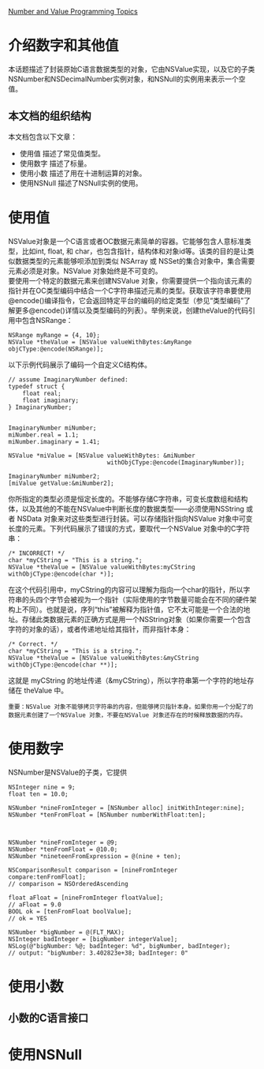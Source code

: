 [Number and Value Programming Topics](https://developer.apple.com/library/archive/documentation/Cocoa/Conceptual/NumbersandValues/NumbersandValues.html#//apple_ref/doc/uid/10000038i)

# 介绍数字和其他值

本话题描述了封装原始C语言数据类型的对象，它由NSValue实现，以及它的子类NSNumber和NSDecimalNumber实例对象，和NSNull的实例用来表示一个空值。  

## 本文档的组织结构

本文档包含以下文章：  

* 使用值 描述了常见值类型。
* 使用数字 描述了标量。
* 使用小数 描述了用在十进制运算的对象。
* 使用NSNull 描述了NSNull实例的使用。

# 使用值

NSValue对象是一个C语言或者OC数据元素简单的容器。它能够包含人意标准类型，比如int, float, 和 char，也包含指针，结构体和对象id等。该类的目的是让类似数据类型的元素能够呗添加到类似 NSArray 或 NSSet的集合对象中，集合需要元素必须是对象。NSValue 对象始终是不可变的。  
要使用一个特定的数据元素来创建NSValue 对象，你需要提供一个指向该元素的指针并在OC类型编码中结合一个C字符串描述元素的类型。获取该字符串要使用@encode()编译指令，它会返回特定平台的编码的给定类型（参见“类型编码”了解更多@encode()详情以及类型编码的列表）。举例来说，创建theValue的代码引用中包含NSRange：  

	NSRange myRange = {4, 10};
	NSValue *theValue = [NSValue valueWithBytes:&myRange objCType:@encode(NSRange)];

以下示例代码展示了编码一个自定义C结构体。  

	// assume ImaginaryNumber defined:
	typedef struct {
	    float real;
	    float imaginary;
	} ImaginaryNumber;
	 
	 
	ImaginaryNumber miNumber;
	miNumber.real = 1.1;
	miNumber.imaginary = 1.41;
	 
	NSValue *miValue = [NSValue valueWithBytes: &miNumber
	                            withObjCType:@encode(ImaginaryNumber)];
	 
	ImaginaryNumber miNumber2;
	[miValue getValue:&miNumber2];

你所指定的类型必须是恒定长度的。不能够存储C字符串，可变长度数组和结构体，以及其他的不能在NSValue中判断长度的数据类型——必须使用NSString 或者 NSData 对象来对这些类型进行封装。可以存储指针指向NSValue 对象中可变长度的元素。下列代码展示了错误的方式，要取代一个NSValue 对象中的C字符串：  

	/* INCORRECT! */
	char *myCString = "This is a string.";
	NSValue *theValue = [NSValue valueWithBytes:myCString withObjCType:@encode(char *)];

在这个代码引用中，myCString的内容可以理解为指向一个char的指针，所以字符串的头四个字节会被视为一个指针（实际使用的字节数量可能会在不同的硬件架构上不同）。也就是说，序列“this”被解释为指针值，它不太可能是一个合法的地址。存储此类数据元素的正确方式是用一个NSString对象（如果你需要一个包含字符的对象的话），或者传递地址给其指针，而非指针本身：  

	/* Correct. */
	char *myCString = "This is a string.";
	NSValue *theValue = [NSValue valueWithBytes:&myCString withObjCType:@encode(char **)];

这就是 myCString 的地址传递（&myCString），所以字符串第一个字符的地址存储在 theValue 中。  

```
重要：NSValue 对象不能够拷贝字符串的内容，但能够拷贝指针本身。如果你用一个分配了的数据元素创建了一个NSValue 对象，不要在NSValue 对象还存在的时候释放数据的内存。  
```

# 使用数字

NSNumber是NSValue的子类，它提供

	NSInteger nine = 9;
	float ten = 10.0;
	 
	NSNumber *nineFromInteger = [NSNumber alloc] initWithInteger:nine];
	NSNumber *tenFromFloat = [NSNumber numberWithFloat:ten];



	NSNumber *nineFromInteger = @9;
	NSNumber *tenFromFloat = @10.0;
	NSNumber *nineteenFromExpression = @(nine + ten);

	NSComparisonResult comparison = [nineFromInteger compare:tenFromFloat];
	// comparison = NSOrderedAscending
	 
	float aFloat = [nineFromInteger floatValue];
	// aFloat = 9.0
	BOOL ok = [tenFromFloat boolValue];
	// ok = YES

	NSNumber *bigNumber = @(FLT_MAX);
	NSInteger badInteger = [bigNumber integerValue];
	NSLog(@"bigNumber: %@; badInteger: %d", bigNumber, badInteger);
	// output: "bigNumber: 3.402823e+38; badInteger: 0"

# 使用小数

## 小数的C语言接口

# 使用NSNull